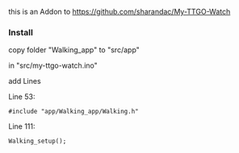 this is an Addon to https://github.com/sharandac/My-TTGO-Watch

### Install

copy folder "Walking_app" to "src/app"

in "src/my-ttgo-watch.ino"

add Lines

Line 53:

```
#include "app/Walking_app/Walking.h"
```

Line 111:

```
Walking_setup();
```

